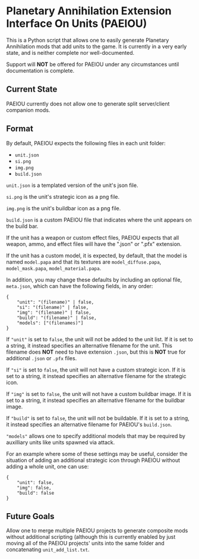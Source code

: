 # Planetary Annihilation Extension Interface On Units (PAEIOU)

This is a Python script that allows one to easily generate Planetary Annihilation mods that add units to the game. It is currently in a very early state, and is neither complete nor well-documented.

Support will **NOT** be offered for PAEIOU under any circumstances until documentation is complete.

## Current State
PAEIOU currently does not allow one to generate split server/client companion mods.

## Format

By default, PAEIOU expects the following files in each unit folder:
- `unit.json`
- `si.png`
- `img.png`
- `build.json`

`unit.json` is a templated version of the unit's json file.

`si.png` is the unit's strategic icon as a png file.

`img.png` is the unit's buildbar icon as a png file.

`build.json` is a custom PAEIOU file that indicates where the unit appears on the build bar.

If the unit has a weapon or custom effect files, PAEIOU expects that all weapon, ammo, and effect files will have the ".json" or ".pfx" extension.

If the unit has a custom model, it is expected, by default, that the model is named `model.papa` and that its textures are `model_diffuse.papa`, `model_mask.papa`, `model_material.papa`.

In addition, you may change these defaults by including an optional  file, `meta.json`, which can have the following fields, in any order:
```
{
    "unit": "(filename)" | false,
    "si": "(filename)" | false,
    "img": "(filename)" | false,
    "build": "(filename)" | false,
    "models": ["(filenames)"]
}
```

If `"unit"` is set to `false`, the unit will not be added to the unit list. If it is set to a string, it instead specifies an alternative filename for the unit. This filename does **NOT** need to have extension `.json`, but this is **NOT** true for additional `.json` or `.pfx` files.

If `"si"` is set to `false`, the unit will not have a custom strategic icon. If it is set to a string, it instead specifies an alternative filename for the strategic icon.

If `"img"` is set to `false`, the unit will not have a custom buildbar image. If it is set to a string, it instead specifies an alternative filename for the buildbar image.

If `"build"` is set to `false`, the unit will not be buildable. If it is set to a string, it instead specifies an alternative filename for PAEIOU's `build.json`.

`"models"` allows one to specify additional models that may be required by auxilliary units like units spawned via attack.


For an example where some of these settings may be useful, consider the situation of adding an additional strategic icon through PAEIOU without adding a whole unit, one can use:
```
{
    "unit": false,
    "img": false,
    "build": false
}
```


## Future Goals
Allow one to merge multiple PAEIOU projects to generate composite mods without additional scripting (although this is currently enabled by just moving all of the PAEIOU projects' units into the same folder and concatenating `unit_add_list.txt`.
